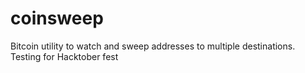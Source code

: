 # coinsweep
Bitcoin utility to watch and sweep addresses to multiple destinations.
Testing for Hacktober fest 
